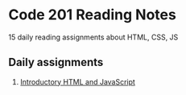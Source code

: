 # Code 201 Reading Notes
15 daily reading assignments about HTML, CSS, JS 

## Daily assignments

1. [Introductory HTML and JavaScript](1.md)

